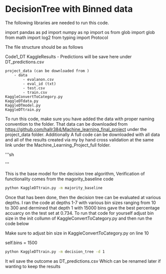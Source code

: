 # DecisionTree with Binned data

The following libraries are needed to run this code. 

import pandas as pd
import numpy as np
import os
from glob import glob
from math import log2
from typing import Protocol



The file structure should be as follows

Code1_DT
    KaggleResults
        - Predictions will be save here under DT_predictions.csv

    project_data (can be downloaded from )
        - data
            - evalanon.csv
            - eval_id (txt)
            - test.csv
            - train.csv
    KaggleConvertToCategory.py
    KaggleDTdata.py
    KaggleDTmodel.py
    KaggleDTtrain.py


To run this code, make sure you have added the data with proper naming convention to the folder. That data can be downloaded from https://github.com/hallr384/Machine_learning_final_project under the project_data folder. Additionally A full code can be downloaded with all data and all of the results created via my by hand cross validation at the same link under the Machine_Learning_Project_full folder.

'''sh

'''




This is the base model for the decision tree algorithm, 
Verification of functionality comes from the magority_baseline code

```sh
python KaggleDTtrain.py -m majority_baseline
```


Once that has been done, then the decision tree can be evaluated at various depths. I ran the code at depths 1-7 with various bin sizes ranging from 10 to 300 and dermined that depth 1 with 15000 bins gave the best percentage accuarcy on the test set at 0.734. To run that code for yourself adjust bin size in the init collumn of KaggleConvertToCategory.py and then run the code below

Make sure to adjust bin size in KaggleConvertToCategory.py on line 10

self.bins = 1500 

```sh
python KaggleDTtrain.py -m decision_tree -d 1             
```

It wil save the outcome as DT_predictions.csv Which can be renamed later if wanting to keep the results

